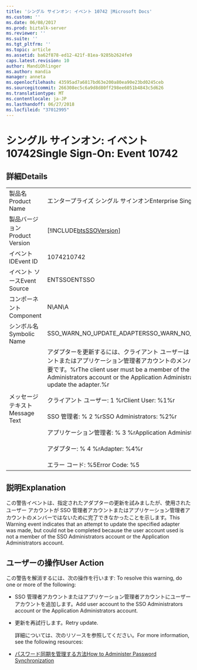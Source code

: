 ```yaml
---
title: 'シングル サインオン: イベント 10742 |Microsoft Docs'
ms.custom: ''
ms.date: 06/08/2017
ms.prod: biztalk-server
ms.reviewer: ''
ms.suite: ''
ms.tgt_pltfrm: ''
ms.topic: article
ms.assetid: ba62f878-ed12-421f-81ea-9285b2624fe9
caps.latest.revision: 10
author: MandiOhlinger
ms.author: mandia
manager: anneta
ms.openlocfilehash: 43595ad7a6817bd63e200a80ea90e23bd0245ceb
ms.sourcegitcommit: 266308ec5c6a9d8d80ff298ee6051b4843c5d626
ms.translationtype: MT
ms.contentlocale: ja-JP
ms.lasthandoff: 06/27/2018
ms.locfileid: "37012995"
---
```

# <a name="single-sign-on-event-10742"></a><span data-ttu-id="6f857-102">シングル サインオン: イベント 10742</span><span class="sxs-lookup"><span data-stu-id="6f857-102">Single Sign-On: Event 10742</span></span>
## <a name="details"></a><span data-ttu-id="6f857-103">詳細</span><span class="sxs-lookup"><span data-stu-id="6f857-103">Details</span></span>  

|                 |                                                                                                                                                                                                                                                                                                            |
|-----------------|------------------------------------------------------------------------------------------------------------------------------------------------------------------------------------------------------------------------------------------------------------------------------------------------------------|
|  <span data-ttu-id="6f857-104">製品名</span><span class="sxs-lookup"><span data-stu-id="6f857-104">Product Name</span></span>   |                                                                                                                                         <span data-ttu-id="6f857-105">エンタープライズ シングル サインオン</span><span class="sxs-lookup"><span data-stu-id="6f857-105">Enterprise Single Sign-On</span></span>                                                                                                                                          |
| <span data-ttu-id="6f857-106">製品バージョン</span><span class="sxs-lookup"><span data-stu-id="6f857-106">Product Version</span></span> |                                                                                                                         [!INCLUDE[btsSSOVersion](../includes/btsssoversion-md.md)]                                                                                                                         |
|    <span data-ttu-id="6f857-107">イベント ID</span><span class="sxs-lookup"><span data-stu-id="6f857-107">Event ID</span></span>     |                                                                                                                                                   <span data-ttu-id="6f857-108">10742</span><span class="sxs-lookup"><span data-stu-id="6f857-108">10742</span></span>                                                                                                                                                    |
|  <span data-ttu-id="6f857-109">イベント ソース</span><span class="sxs-lookup"><span data-stu-id="6f857-109">Event Source</span></span>   |                                                                                                                                                   <span data-ttu-id="6f857-110">ENTSSO</span><span class="sxs-lookup"><span data-stu-id="6f857-110">ENTSSO</span></span>                                                                                                                                                   |
|    <span data-ttu-id="6f857-111">コンポーネント</span><span class="sxs-lookup"><span data-stu-id="6f857-111">Component</span></span>    |                                                                                                                                                    <span data-ttu-id="6f857-112">N\A</span><span class="sxs-lookup"><span data-stu-id="6f857-112">N\A</span></span>                                                                                                                                                     |
|  <span data-ttu-id="6f857-113">シンボル名</span><span class="sxs-lookup"><span data-stu-id="6f857-113">Symbolic Name</span></span>  |                                                                                                                                         <span data-ttu-id="6f857-114">SSO_WARN_NO_UPDATE_ADAPTER</span><span class="sxs-lookup"><span data-stu-id="6f857-114">SSO_WARN_NO_UPDATE_ADAPTER</span></span>                                                                                                                                         |
|  <span data-ttu-id="6f857-115">メッセージ テキスト</span><span class="sxs-lookup"><span data-stu-id="6f857-115">Message Text</span></span>   | <span data-ttu-id="6f857-116">アダプターを更新するには、クライアント ユーザーは SSO 管理者アカウントまたはアプリケーション管理者アカウントのメンバーであることが必要です。%r</span><span class="sxs-lookup"><span data-stu-id="6f857-116">The client user must be a member of the SSO Administrators account or the Application Administrators account to update the adapter.%r</span></span><br /><br /> <span data-ttu-id="6f857-117">クライアント ユーザー: 1 %r</span><span class="sxs-lookup"><span data-stu-id="6f857-117">Client User: %1%r</span></span><br /><br /> <span data-ttu-id="6f857-118">SSO 管理者: % 2 %r</span><span class="sxs-lookup"><span data-stu-id="6f857-118">SSO Administrators: %2%r</span></span><br /><br /> <span data-ttu-id="6f857-119">アプリケーション管理者: % 3 %r</span><span class="sxs-lookup"><span data-stu-id="6f857-119">Application Administrators: %3%r</span></span><br /><br /> <span data-ttu-id="6f857-120">アダプター: % 4 %r</span><span class="sxs-lookup"><span data-stu-id="6f857-120">Adapter: %4%r</span></span><br /><br /> <span data-ttu-id="6f857-121">エラー コード: %5</span><span class="sxs-lookup"><span data-stu-id="6f857-121">Error Code: %5</span></span> |

## <a name="explanation"></a><span data-ttu-id="6f857-122">説明</span><span class="sxs-lookup"><span data-stu-id="6f857-122">Explanation</span></span>  
 <span data-ttu-id="6f857-123">この警告イベントは、指定されたアダプターの更新を試みましたが、使用されたユーザー アカウントが SSO 管理者アカウントまたはアプリケーション管理者アカウントのメンバーではないために完了できなかったことを示します。</span><span class="sxs-lookup"><span data-stu-id="6f857-123">This Warning event indicates that an attempt to update the specified adapter was made, but could not be completed because the user account used is not a member of the SSO Administrators account or the Application Administrators account.</span></span>  

## <a name="user-action"></a><span data-ttu-id="6f857-124">ユーザーの操作</span><span class="sxs-lookup"><span data-stu-id="6f857-124">User Action</span></span>  
 <span data-ttu-id="6f857-125">この警告を解消するには、次の操作を行います: </span><span class="sxs-lookup"><span data-stu-id="6f857-125">To resolve this warning, do one or more of the following:</span></span>  

- <span data-ttu-id="6f857-126">SSO 管理者アカウントまたはアプリケーション管理者アカウントにユーザー アカウントを追加します。</span><span class="sxs-lookup"><span data-stu-id="6f857-126">Add user account to the SSO Administrators account or the Application Administrators account.</span></span>  

- <span data-ttu-id="6f857-127">更新を再試行します。</span><span class="sxs-lookup"><span data-stu-id="6f857-127">Retry update.</span></span>  

  <span data-ttu-id="6f857-128">詳細については、次のリソースを参照してください。</span><span class="sxs-lookup"><span data-stu-id="6f857-128">For more information, see the following resources:</span></span>  

- [<span data-ttu-id="6f857-129">パスワード同期を管理する方法</span><span class="sxs-lookup"><span data-stu-id="6f857-129">How to Administer Password Synchronization</span></span>](../core/how-to-administer-password-synchronization.md)
